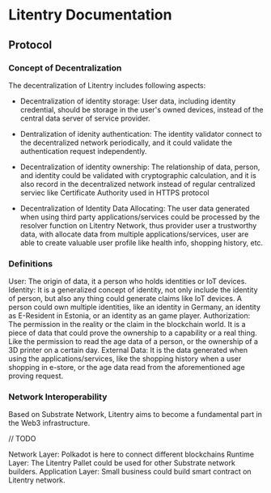 # Litentry Documentation

## Protocol

### Concept of Decentralization

The decentralization of Litentry includes following aspects:

* Decentralization of identity storage: User data, including identity credential, should be storage in the user's owned devices, instead of the central data server of service provider.

* Dentralization of idenity authentication: The identity validator connect to the decentralized network periodically, and it could validate the authentication request independently.

* Decentralization of identity ownership: The relationship of data, person, and identity could be validated with cryptographic calculation, and it is also record in the decentralized network instead of regular centralized serviec like Certificate Authority used in HTTPS protocol

* Decentralization of Identity Data Allocating: The user data generated when using third party applications/services could be processed by the resolver function on Litentry Network, thus provider user a trustworthy data, with allocate data from multiple applications/services, user are able to create valuable user profile like health info, shopping history, etc.

### Definitions

User: The origin of data, it a person who holds identities or IoT devices.
Identity: It is a generalized concept of identity, not only include the identity of person, but also any thing could generate claims like IoT devices. A person could own multiple identities, like an identity in Germany, an identity as E-Resident in Estonia, or an identity as an game player.
Authorization: The permission in the reality or the claim in the blockchain world. It is a piece of data that could prove the ownership to a capability or a real thing. Like the permission to read the age data of a person, or the ownership of a 3D printer on a certain day.
External Data: It is the data generated when using the applications/services, like the shopping history when a user shopping in e-store, or the age data read from the aforementioned age proving request.

### Network Interoperability

Based on Substrate Network, Litentry aims to become a fundamental part in the Web3 infrastructure.

// TODO

Network Layer: Polkadot is here to connect different blockchains
Runtime Layer: The Litentry Pallet could be used for other Substrate network builders.
Application Layer: Small business could build smart contract on Litentry network.